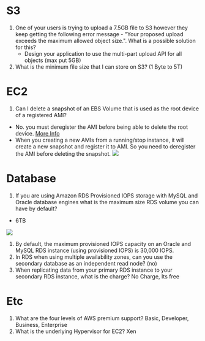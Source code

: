 # S3
1. One of your users is trying to upload a 7.5GB file to S3 however they keep getting the following error message - "Your proposed upload exceeds the maximum allowed object size.". What is a possible solution for this?
   - Design your application to use the multi-part upload API for all objects (max put 5GB)
1. What is the minimum file size that I can store on S3? (1 Byte to 5T)


# EC2
1. Can I delete a snapshot of an EBS Volume that is used as the root device of a registered AMI?
  - No. you must deregister the AMI before being able to delete the root device. [More Info](http://docs.aws.amazon.com/AWSEC2/latest/UserGuide/deregister-ami.html)
  - When you creating a new AMIs from a running/stop instance, it will create a new snapshot and register it to AMI. So you need to deregister the AMI before deleting the snapshot.
  ![](http://codeomitted.com/wp-content/uploads/2016/04/Screen-Shot-2016-04-11-at-10.59.22-AM.png)
  
  
  
# Database
1. If you are using Amazon RDS Provisioned IOPS storage with MySQL and Oracle database engines what is the maximum size RDS volume you can have by default?
  - 6TB
  
![](https://cloud.githubusercontent.com/assets/11453229/21310376/6a343670-c625-11e6-9ca7-6b223e2a76f0.PNG)

1. By default, the maximum provisioned IOPS capacity on an Oracle and MySQL RDS instance (using provisioned IOPS) is 30,000 IOPS.
1. In RDS when using multiple availability zones, can you use the secondary database as an independent read node? (no)
1. When replicating data from your primary RDS instance to your secondary RDS instance, what is the charge? No Charge, Its free



# Etc
1. What are the four levels of AWS premium support? Basic, Developer, Business, Enterprise
1. What is the underlying Hypervisor for EC2? Xen
